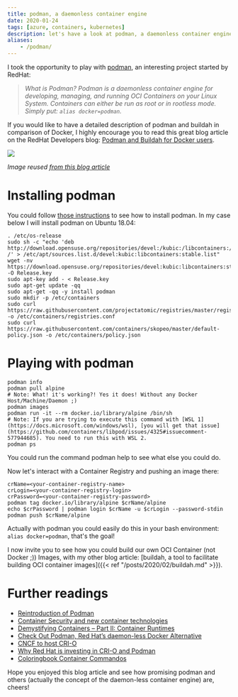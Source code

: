 ```yaml
---
title: podman, a daemonless container engine
date: 2020-01-24
tags: [azure, containers, kubernetes]
description: let's have a look at podman, a daemonless container engine
aliases:
    - /podman/
---
```

I took the opportunity to play with [podman](https://podman.io/), an interesting project started by RedHat:  

> _What is Podman? Podman is a daemonless container engine for developing, managing, and running OCI Containers on your Linux System. Containers can either be run as root or in rootless mode. Simply put: `alias docker=podman`._

If you would like to have a detailed description of podman and buildah in comparison of Docker, I highly encourage you to read this great blog article on the RedHat Developers blog: [Podman and Buildah for Docker users](https://developers.redhat.com/blog/2019/02/21/podman-and-buildah-for-docker-users/).

[![](https://developers.redhat.com/blog/wp-content/uploads/2019/02/fig2.png)](https://developers.redhat.com/blog/wp-content/uploads/2019/02/fig2.png)

_Image reused [from this blog article](https://developers.redhat.com/blog/2019/02/21/podman-and-buildah-for-docker-users/)_

# Installing podman

You could follow [those instructions](https://podman.io/getting-started/installation) to see how to install podman. In my case below I will install podman on Ubuntu 18.04:
```
. /etc/os-release
sudo sh -c "echo 'deb http://download.opensuse.org/repositories/devel:/kubic:/libcontainers:/stable/x${NAME}\_${VERSION\_ID}/ /' > /etc/apt/sources.list.d/devel:kubic:libcontainers:stable.list"
wget -nv https://download.opensuse.org/repositories/devel:kubic:libcontainers:stable/x${NAME}\_${VERSION\_ID}/Release.key -O Release.key
sudo apt-key add - < Release.key
sudo apt-get update -qq
sudo apt-get -qq -y install podman
sudo mkdir -p /etc/containers
sudo curl https://raw.githubusercontent.com/projectatomic/registries/master/registries.fedora -o /etc/containers/registries.conf
sudo curl https://raw.githubusercontent.com/containers/skopeo/master/default-policy.json -o /etc/containers/policy.json
```

# Playing with podman

```
podman info
podman pull alpine
# Note: What! it's working?! Yes it does! Without any Docker Host/Machine/Daemon ;)
podman images
podman run -it --rm docker.io/library/alpine /bin/sh
# Note: If you are trying to execute this command with [WSL 1](https://docs.microsoft.com/windows/wsl), [you will get that issue](https://github.com/containers/libpod/issues/4325#issuecomment-577944685). You need to run this with WSL 2.
podman ps
```

You could run the command podman help to see what else you could do.

Now let's interact with a Container Registry and pushing an image there:
```
crName=<your-container-registry-name>
crLogin=<your-container-registry-login>
crPassword=<your-container-registry-password>
podman tag docker.io/library/alpine $crName/alpine
echo $crPassword | podman login $crName -u $crLogin --password-stdin
podman push $crName/alpine
```

Actually with podman you could easily do this in your bash environment: `alias docker=podman`, that's the goal!

I now invite you to see how you could build our own OCI Container (not Docker ;)) Images, with my other blog article: [buildah, a tool to facilitate building OCI container images]({{< ref "/posts/2020/02/buildah.md" >}}).

# Further readings

- [Reintroduction of Podman](https://www.projectatomic.io/blog/2018/02/reintroduction-podman/)
- [Container Security and new container technologies](https://events.redhat.com/accounts/register123/redhat/events/7013a000002d2jvaas/Quebec_Container_Security_and_New_Container_Technologies.pdf)
- [Demystifying Containers – Part II: Container Runtimes](https://www.cncf.io/blog/2019/07/15/demystifying-containers-part-ii-container-runtimes/)
- [Check Out Podman, Red Hat’s daemon-less Docker Alternative](https://thenewstack.io/check-out-podman-red-hats-daemon-less-docker-alternative/)
- [CNCF to host CRI-O](https://www.cncf.io/blog/2019/04/08/cncf-to-host-cri-o/)
- [Why Red Hat is investing in CRI-O and Podman](https://www.redhat.com/en/blog/why-red-hat-investing-cri-o-and-podman)
- [Coloringbook Container Commandos](https://github.com/mairin/coloringbook-container-commandos)

Hope you enjoyed this blog article and see how promising podman and others (actually the concept of the daemon-less container engine) are, cheers!